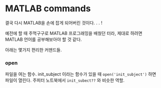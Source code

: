 # MATLAB commands

결국 다시 MATLAB을 손에 잡게 되어버린 것이다. . . !

예전에 할 때 주먹구구로 MATLAB 프로그래밍을 배웠던 터라, 제대로 하려면 MATLAB 언어를 공부해보아야 할 것 같다.

아래는 몇가지 편리한 커맨드들.

### open

파일을 여는 함수. init_subject 이라는 함수가 있을 때 `open('init_subject')` 하면 파일이 열린다. 주피터 노트북에서 `init_subect??` 와 비슷한 역할.